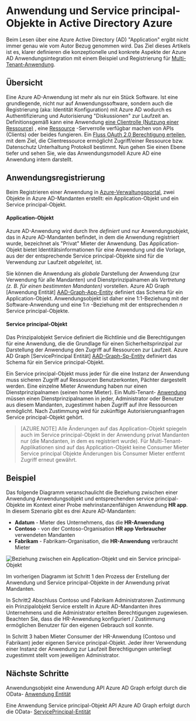 <properties
pageTitle="Azure Active Directory Anwendung und Service Principal-Objekte | Microsoft Azure"
description="Eine Beschreibung der Beziehung zwischen Anwendung und Service principal-Objekte in Active Directory Azure"
documentationCenter="dev-center-name"
authors="bryanla"
manager="mbaldwin"
services="active-directory"
editor=""/>

<tags
ms.service="active-directory"
ms.devlang="na"
ms.topic="article"
ms.tgt_pltfrm="na"
ms.workload="identity"
ms.date="08/10/2016"
ms.author="bryanla;mbaldwin"/>

# <a name="application-and-service-principal-objects-in-azure-active-directory"></a>Anwendung und Service principal-Objekte in Active Directory Azure
Beim Lesen über eine Azure Active Directory (AD) "Application" ergibt nicht immer genau wie vom Autor Bezug genommen wird. Das Ziel dieses Artikels ist es, klarer definieren die konzeptionelle und konkrete Aspekte der Azure AD Anwendungsintegration mit einem Beispiel und Registrierung für [Multi-Tenant-Anwendung](active-directory-dev-glossary.md#multi-tenant-application).

## <a name="overview"></a>Übersicht
Eine Azure AD-Anwendung ist mehr als nur ein Stück Software. Ist eine grundlegende, nicht nur auf Anwendungssoftware, sondern auch die Registrierung (aka: Identität Konfiguration) mit Azure AD wodurch es Authentifizierung und Autorisierung "Diskussionen" zur Laufzeit an. Definitionsgemäß kann eine Anwendung [eine Clientrolle (Nutzung einer Ressource)](active-directory-dev-glossary.md#client-application) , eine [Ressource](active-directory-dev-glossary.md#resource-server) -Serverrolle verfügbar machen von APIs (Clients) oder beides fungieren. Ein [Fluss OAuth 2.0 Berechtigung erteilen](active-directory-dev-glossary.md#authorization-grant), mit dem Ziel, die Clientressource ermöglicht Zugriff/einer Ressource bzw. Datenschutz Unterhaltung Protokoll bestimmt. Nun gehen Sie einen Ebene tiefer und sehen Sie, wie das Anwendungsmodell Azure AD eine Anwendung intern darstellt. 

## <a name="application-registration"></a>Anwendungsregistrierung
Beim Registrieren einer Anwendung in [Azure-Verwaltungsportal][AZURE-Classic-Portal], zwei Objekte in Azure AD-Mandanten erstellt: ein Application-Objekt und ein Service principal-Objekt.

#### <a name="application-object"></a>Application-Objekt
Azure AD-Anwendung wird durch Ihre *definiert* und nur Anwendungsobjekt, das in Azure AD-Mandanten befindet, in dem die Anwendung registriert wurde, bezeichnet als "Privat" Mieter der Anwendung. Das Application-Objekt bietet Identitätsinformationen für eine Anwendung und die Vorlage, aus der der entsprechende Service principal-Objekte sind für die Verwendung zur Laufzeit *abgeleitet,* ist. 

Sie können die Anwendung als *globale* Darstellung der Anwendung (zur Verwendung für alle Mandanten) und Dienstprinzipalnamen als *Vertretung (z. B. für einen bestimmten Mandanten)* vorstellen. Azure AD Graph [Anwendung Entität] [ AAD-Graph-App-Entity] definiert das Schema für ein Application-Objekt. Anwendungsobjekt ist daher eine 1:1-Beziehung mit der Software-Anwendung und eine 1:*n* -Beziehung mit der entsprechenden *n* Service principal-Objekte.

#### <a name="service-principal-object"></a>Service principal-Objekt
Das Prinzipalobjekt Service definiert die Richtlinie und die Berechtigungen für eine Anwendung, die die Grundlage für einen Sicherheitsprinzipal zur Darstellung der Anwendung den Zugriff auf Ressourcen zur Laufzeit. Azure AD Graph [ServicePrincipal Entität] [ AAD-Graph-Sp-Entity] definiert das Schema für ein Service principal-Objekt. 

Ein Service principal-Objekt muss jeder für die eine Instanz der Anwendung muss sicheren Zugriff auf Ressourcen Benutzerkonten, Pächter dargestellt werden. Eine einzelne Mieter Anwendung haben nur einen Dienstprinzipalnamen (seinen home Mieter). Ein Multi-Tenant- [Anwendung](active-directory-dev-glossary.md#web-client) müssen einen Dienstprinzipalnamen in jeder, Administrator oder Benutzer aus diesem Mandanten, zugestimmt haben Zugriff auf ihre Ressourcen ermöglicht. Nach Zustimmung wird für zukünftige Autorisierungsanfragen Service principal-Objekt gehört. 

> [AZURE.NOTE] Alle Änderungen auf das Application-Objekt spiegeln auch im Service principal-Objekt in der Anwendung privat Mandanten nur (die Mandanten, in dem es registriert wurde). Für Multi-Tenant-Applikationen sind auf das Application-Objekt keine Consumer Mieter Service principal Objekte Änderungen bis Consumer Mieter entfernt Zugriff erneut gewährt.

## <a name="example"></a>Beispiel
Das folgende Diagramm veranschaulicht die Beziehung zwischen einer Anwendung Anwendungsobjekt und entsprechenden service principal-Objekte im Kontext einer Probe mehrinstanzenfähigen Anwendung **HR app**. In diesem Szenario gibt es drei Azure AD-Mandanten: 

- **Adatum** - Mieter des Unternehmens, das die **HR-Anwendung**
- **Contoso** - von der Contoso-Organisation **HR app Verbraucher** verwendeten Mandanten
- **Fabrikam** - Fabrikam-Organisation, die **HR-Anwendung** verbraucht Mieter

![Beziehung zwischen ein Application-Objekt und ein Service principal-Objekt](./media/active-directory-application-objects/application-objects-relationship.png)

Im vorherigen Diagramm ist Schritt 1 den Prozess der Erstellung der Anwendung und Service principal-Objekte in der Anwendung privat Mandanten.

In Schritt2 Abschluss Contoso und Fabrikam Administratoren Zustimmung ein Prinzipalobjekt Service erstellt in Azure AD-Mandanten ihres Unternehmens und die Administrator erteilten Berechtigungen zugewiesen. Beachten Sie, dass die HR-Anwendung konfiguriert / Zustimmung ermöglichen Benutzer für den eigenen Gebrauch soll konnte.

In Schritt 3 haben Mieter Consumer der HR-Anwendung (Contoso und Fabrikam) jeder eigenen Service principal-Objekt. Jeder ihrer Verwendung einer Instanz der Anwendung zur Laufzeit Berechtigungen unterliegt zugestimmt stellt vom jeweiligen Administrator.

## <a name="next-steps"></a>Nächste Schritte
Anwendungsobjekt eine Anwendung API Azure AD Graph erfolgt durch die OData- [Anwendung Entität][AAD-Graph-App-Entity]

Eine Anwendung Service principal-Objekt API Azure AD Graph erfolgt durch die OData- [ServicePrincipal-Entität][AAD-Graph-Sp-Entity]



<!--Image references-->

<!--Reference style links -->
[AAD-Graph-App-Entity]: https://msdn.microsoft.com/Library/Azure/Ad/Graph/api/entity-and-complex-type-reference#application-entity
[AAD-Graph-Sp-Entity]: https://msdn.microsoft.com/Library/Azure/Ad/Graph/api/entity-and-complex-type-reference#serviceprincipal-entity
[AZURE-Classic-Portal]: https://manage.windowsazure.com